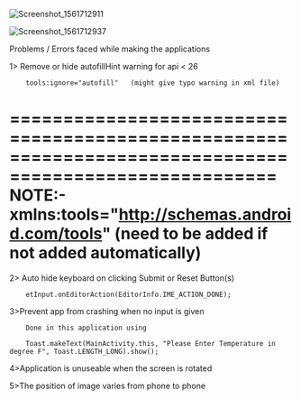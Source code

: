 

![Screenshot_1561712911](https://user-images.githubusercontent.com/49367575/60333337-5b843780-99b6-11e9-9950-9b2ad97eea25.png)



![Screenshot_1561712937](https://user-images.githubusercontent.com/49367575/60333338-5c1cce00-99b6-11e9-96f4-38c2630e9116.png)


Problems / Errors faced while making the applications

1> Remove or hide autofillHint warning for api < 26
	
		tools:ignore="autofill"   (might give typo warning in xml file)
    
=======================================================================================================
NOTE:- xmlns:tools="http://schemas.android.com/tools"   (need to be added if not added automatically)
========================================================================================================



2> Auto hide keyboard on clicking Submit or Reset Button(s)
		
		etInput.onEditorAction(EditorInfo.IME_ACTION_DONE);


3>Prevent app from crashing when no input is given
	
		Done in this application using 

		Toast.makeText(MainActivity.this, "Please Enter Temperature in degree F", Toast.LENGTH_LONG).show();

4>Application is unuseable when the screen is rotated 

5>The position of image varies from phone to phone
